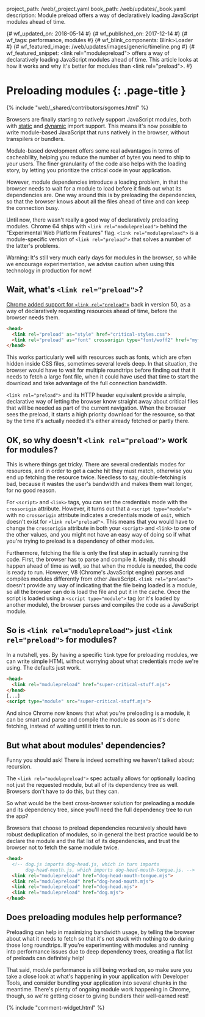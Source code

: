 project_path: /web/_project.yaml
book_path: /web/updates/_book.yaml
description: Module preload offers a way of declaratively loading JavaScript modules ahead of time.

{# wf_updated_on: 2018-05-14 #}
{# wf_published_on: 2017-12-14 #}
{# wf_tags: performance, modules #}
{# wf_blink_components: Blink>Loader #}
{# wf_featured_image: /web/updates/images/generic/timeline.png #}
{# wf_featured_snippet: &lt;link rel="modulepreload"&gt; offers a way of declaratively loading JavaScript modules ahead of time. This article looks at how it works and why it's better for modules than &lt;link rel="preload"&gt;. #}

# Preloading modules {: .page-title }

{% include "web/_shared/contributors/sgomes.html" %}

Browsers are finally starting to natively support JavaScript modules, both with
[static](https://jakearchibald.com/2017/es-modules-in-browsers/) and
[dynamic](/web/updates/2017/11/dynamic-import)
import support. This means it's now possible to write module-based
JavaScript that runs natively in the browser, without transpilers or bundlers.

Module-based development offers some real advantages in terms of cacheability,
helping you reduce the number of bytes you need to ship to your users.
The finer granularity of the code also helps with the loading story, by letting you
prioritize the critical code in your application.

However, module dependencies introduce a loading problem, in that the browser needs
to wait for a module to load before it finds out what its dependencies are. One way
around this is by preloading the dependencies, so that the browser knows about all
the files ahead of time and can keep the connection busy.

Until now, there wasn't really a good way of declaratively preloading modules.
Chrome 64 ships with `<link rel="modulepreload">` behind the "Experimental Web
Platform Features" flag. `<link rel="modulepreload">` is a module-specific
version of `<link rel="preload">` that solves a number of the latter's problems.

Warning: It's still very much early days for modules in the browser, so while we
encourage experimentation, we advise caution when using this technology in production
for now!

## Wait, what's `<link rel="preload">`?

[Chrome added support for `<link rel="preload">`](https://www.chromestatus.com/features/5757468554559488)
back in version 50, as a way of declaratively requesting resources ahead of time,
before the browser needs them.

```html
<head>
  <link rel="preload" as="style" href="critical-styles.css">
  <link rel="preload" as="font" crossorigin type="font/woff2" href="myfont.woff2">
</head>
```

This works particularly well with resources such as fonts, which are often hidden
inside CSS files, sometimes several levels deep. In that situation, the browser
would have to wait for multiple roundtrips before finding out that it needs to
fetch a large font file, when it could have used that time to start the download
and take advantage of the full connection bandwidth.

`<link rel="preload">` and its HTTP header equivalent provide a simple, declarative
way of letting the browser know straight away about critical files that will be needed
as part of the current navigation. When the browser sees the preload, it starts a high
priority download for the resource, so that by the time it's actually needed it's either
already fetched or partly there.

## OK, so why doesn't `<link rel="preload">` work for modules?

This is where things get tricky. There are several credentials modes for
resources, and in order to get a cache hit they must match, otherwise you end up
fetching the resource twice. Needless to say, double-fetching is bad, because it
wastes the user's bandwidth and makes them wait longer, for no good reason.

For `<script>` and `<link>` tags, you can set the credentials mode with the `crossorigin`
attribute. However, it turns out that a `<script type="module">` with no
`crossorigin` attribute indicates a credentials mode of `omit`, which doesn't exist
for `<link rel="preload">`. This means that you would have to
change the `crossorigin` attribute in both your `<script>` and `<link>` to one
of the other values, and you might not have an easy way of doing so if what you're
trying to preload is a dependency of other modules.

Furthermore, fetching the file is only the first step in actually running the code.
First, the browser has to parse and compile it. Ideally,
this should happen ahead of time as well, so that when the module is needed, the code is
ready to run. However, V8 (Chrome's JavaScript engine) parses and compiles modules
differently from other JavaScript. `<link rel="preload">` doesn't
provide any way of indicating that the file being loaded is a module, so all the browser
can do is load the file and put it in the cache. Once the script is loaded using a
`<script type="module">` tag (or it's loaded by another module), the browser parses
and compiles the code as a JavaScript module.

## So is `<link rel="modulepreload">` just `<link rel="preload">` for modules?

In a nutshell, yes. By having a specific `link` type for preloading modules, we can
write simple HTML without worrying about what credentials mode we're using. The
defaults just work.

```html
<head>
  <link rel="modulepreload" href="super-critical-stuff.mjs">
</head>
[...]
<script type="module" src="super-critical-stuff.mjs">
```
And since Chrome now knows that what you're preloading is a module, it can be smart
and parse and compile the module as soon as it's done fetching, instead of waiting
until it tries to run.

## But what about modules' dependencies?

Funny you should ask! There is indeed something we haven't talked about: recursion.

The `<link rel="modulepreload">` spec actually allows for optionally loading not just
the requested module, but all of its dependency tree as well. Browsers don't have to
do this, but they can.

So what would be the best cross-browser solution for preloading a module and its
dependency tree, since you'll need the full dependency tree to run the app?

Browsers that choose to preload dependencies recursively should have robust deduplication
of modules, so in general the best practice would be to declare the module and the flat list
of its dependencies, and trust the browser not to fetch the same module twice.

```html
<head>
  <!-- dog.js imports dog-head.js, which in turn imports
       dog-head-mouth.js, which imports dog-head-mouth-tongue.js. -->
  <link rel="modulepreload" href="dog-head-mouth-tongue.mjs">
  <link rel="modulepreload" href="dog-head-mouth.mjs">
  <link rel="modulepreload" href="dog-head.mjs">
  <link rel="modulepreload" href="dog.mjs">
</head>
```

## Does preloading modules help performance?

Preloading can help in maximizing bandwidth usage, by telling the browser about what
it needs to fetch so that it's not stuck with nothing to do during those long roundtrips.
If you're experimenting with modules and running into performance issues due to deep
dependency trees, creating a flat list of preloads can definitely help!

That said, module performance is still being worked on, so make sure
you take a close look at what's happening in your application with Developer Tools, and
consider bundling your application into several chunks in the meantime. There's plenty of
ongoing module work happening in Chrome, though, so we're getting closer to giving
bundlers their well-earned rest!


{% include "comment-widget.html" %}
